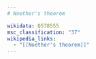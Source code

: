 ```yaml
---
# Noether's theorem

wikidata: Q578555
msc_classification: "37"
wikipedia_links:
  - "[[Noether's theorem]]"
---
```


